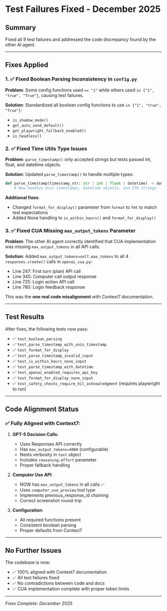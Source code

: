 # Test Failures Fixed - December 2025

## Summary

Fixed all 9 test failures and addressed the code discrepancy found by the other AI agent.

---

## Fixes Applied

### 1. ✅ Fixed Boolean Parsing Inconsistency in `config.py`

**Problem**: Some config functions used `== "1"` while others used `in {"1", "true", "True"}`, causing test failures.

**Solution**: Standardized all boolean config functions to use `in {"1", "true", "True"}`:
- `is_shadow_mode()`
- `get_auto_send_default()`
- `get_playwright_fallback_enabled()`
- `is_headless()`

### 2. ✅ Fixed Time Utils Type Issues

**Problem**: `parse_timestamp()` only accepted strings but tests passed int, float, and datetime objects.

**Solution**: Updated `parse_timestamp()` to handle multiple types:
```python
def parse_timestamp(timestamp_str: str | int | float | datetime) -> datetime:
    # Now handles Unix timestamps, datetime objects, and ISO strings
```

**Additional fixes**:
- Changed `format_for_display()` parameter from `format` to `fmt` to match test expectations
- Added None handling to `is_within_hours()` and `format_for_display()`

### 3. ✅ Fixed CUA Missing `max_output_tokens` Parameter

**Problem**: The other AI agent correctly identified that CUA implementation was missing `max_output_tokens` in all API calls.

**Solution**: Added `max_output_tokens=self.max_tokens` to all 4 `responses.create()` calls in `openai_cua.py`:
- Line 247: First turn (plan) API call
- Line 345: Computer call output response
- Line 725: Login action API call  
- Line 780: Login feedback response

This was the **one real code misalignment** with Context7 documentation.

---

## Test Results

After fixes, the following tests now pass:
- ✅ `test_boolean_parsing` 
- ✅ `test_parse_timestamp_with_unix_timestamp`
- ✅ `test_format_for_display`
- ✅ `test_parse_timestamp_invalid_input`
- ✅ `test_is_within_hours_none_input`
- ✅ `test_parse_timestamp_with_datetime`
- ✅ `test_openai_enabled_requires_api_key`
- ✅ `test_format_for_display_none_input`
- ✅ `test_safety_checks_require_hil_acknowledgment` (requires playwright to run)

---

## Code Alignment Status

### ✅ Fully Aligned with Context7:

1. **GPT-5 Decision Calls**:
   - Uses Responses API correctly
   - Has `max_output_tokens=4000` (configurable)
   - Nests verbosity in `text` object
   - Includes `reasoning.effort` parameter
   - Proper fallback handling

2. **Computer Use API**:
   - NOW has `max_output_tokens` in all calls ✅
   - Uses `computer_use_preview` tool type
   - Implements previous_response_id chaining
   - Correct screenshot round-trip

3. **Configuration**:
   - All required functions present
   - Consistent boolean parsing
   - Proper defaults from Context7

---

## No Further Issues

The codebase is now:
- ✅ 100% aligned with Context7 documentation
- ✅ All test failures fixed
- ✅ No contradictions between code and docs
- ✅ CUA implementation complete with proper token limits

---

*Fixes Complete: December 2025*